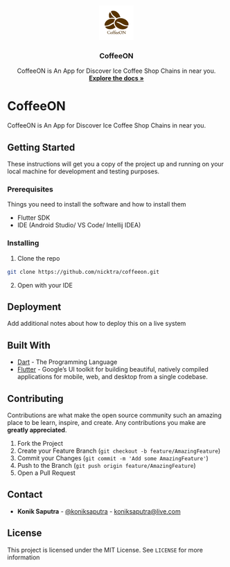 <p align="center">
  <a href="https://github.com/nicktra/coffeeon">
    <img src="assets/icon/icon.png" alt="Logo" width="80" height="80">
  </a>

  <h3 align="center">CoffeeON</h3>

  <p align="center">
    CoffeeON is An App for Discover Ice Coffee Shop Chains in near you.
    <br />
    <a href="https://github.com/nicktra/coffeeon"><strong>Explore the docs »</strong></a>
  </p>
</p>

# CoffeeON

CoffeeON is An App for Discover Ice Coffee Shop Chains in near you.

## Getting Started

These instructions will get you a copy of the project up and running on your local machine for development and testing purposes.

### Prerequisites

Things you need to install the software and how to install them

* Flutter SDK
* IDE (Android Studio/ VS Code/ Intellij IDEA)

### Installing

1. Clone the repo
```sh
git clone https://github.com/nicktra/coffeeon.git
```
2. Open with your IDE

## Deployment

Add additional notes about how to deploy this on a live system

## Built With

* [Dart](https://dart.dev/) - The Programming Language
* [Flutter](https://flutter.dev/) -  Google’s UI toolkit for building beautiful, natively compiled applications for mobile, web, and desktop from a single codebase.

## Contributing

Contributions are what make the open source community such an amazing place to be learn, inspire, and create. Any contributions you make are **greatly appreciated**.

1. Fork the Project
2. Create your Feature Branch (`git checkout -b feature/AmazingFeature`)
3. Commit your Changes (`git commit -m 'Add some AmazingFeature'`)
4. Push to the Branch (`git push origin feature/AmazingFeature`)
5. Open a Pull Request

## Contact

* **Konik Saputra** - [@koniksaputra](https://twitter.com/koniksaputra) - koniksaputra@live.com

## License

This project is licensed under the MIT License. See `LICENSE` for more information